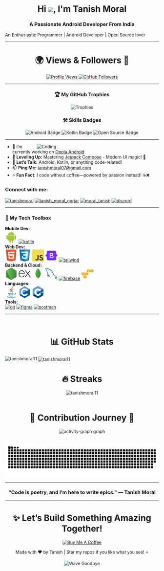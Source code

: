 <h1 align="center">Hi <img src="https://media.giphy.com/media/hvRJCLFzcasrR4ia7z/giphy.gif" width="25px">, I'm Tanish Moral</h1>
<h3 align="center">A Passionate Android Developer From India</h3>

An Enthusiastic Programmer | Android Developer | Open Source lover

---

<h1 align="center">🌍 Views & Followers 🚀</h1>
<p align="center">
  <a href="https://komarev.com/ghpvc/?username=tanishmoral11&label=Profile%20views&color=0e75b6&style=flat" target="_blank">
    <img src="https://komarev.com/ghpvc/?username=tanishmoral11" alt="Profile Views">
  </a>  
  <a href="https://github.com/tanishmoral11" target="_blank">
    <img src="https://img.shields.io/github/followers/tanishmoral11?label=Followers&style=social" alt="GitHub Followers">
  </a>
</p>

---

<h3 align="center">🏆 My GitHub Trophies</h3>
<p align="center">
  <img src="https://github-profile-trophy.vercel.app/?username=tanishmoral11&theme=radical&no-frame=true&margin-w=15" alt="Trophies">
</p>

<h3 align="center">🛠️ Skills Badges</h3>
<p align="center">
  <img src="https://img.shields.io/badge/Android-Expert-green?style=flat-square&logo=android" alt="Android Badge">
  <img src="https://img.shields.io/badge/Kotlin-Master-blue?style=flat-square&logo=kotlin" alt="Kotlin Badge">
  <img src="https://img.shields.io/badge/Open%20Source-Contributor-orange?style=flat-square" alt="Open Source Badge">
</p>

---
<img align="right" alt="Coding" width="400" src="https://github.com/Anmol-Baranwal/Cool-GIFs-For-GitHub/assets/74038190/3b4607a1-1cc6-41f1-926f-892ae880e7a5">

- 🔭 I’m currently working on [Oppia Android](https://github.com/oppia/oppia-android)
- 🌱 <b>Leveling Up:</b> Mastering <a href="https://developer.android.com/compose">Jetpack Compose</a> - Modern UI magic! 🎨  
- 💬 <b>Let’s Talk:</b> Android, Kotlin, or anything code-related!  
- 📫 <b>Ping Me:</b> <a href="mailto:tanishmoral07@gmail.com">tanishmoral07@gmail.com</a>  
- ⚡ <b>Fun Fact:</b> I code without coffee—powered by passion instead! ☕❌ 

<h3 align="left">Connect with me:</h3>
<p align="left">
<a href="https://linkedin.com/in/tanishmoral" target="_blank"><img align="center" src="https://raw.githubusercontent.com/rahuldkjain/github-profile-readme-generator/master/src/images/icons/Social/linked-in-alt.svg" alt="tanishmoral" height="30" width="40" /></a>
<a href="https://instagram.com/tanish_moral_gurjar" target="_blank"><img align="center" src="https://raw.githubusercontent.com/rahuldkjain/github-profile-readme-generator/master/src/images/icons/Social/instagram.svg" alt="tanish_moral_gurjar" height="30" width="40" /></a>
<a href="https://x.com/moral_tanish" target="_blank"><img align="center" src="https://raw.githubusercontent.com/rahuldkjain/github-profile-readme-generator/master/src/images/icons/Social/twitter.svg" alt="moral_tanish" height="30" width="40" /></a>
<a href="https://discord.gg/57DDP5aR" target="_blank"><img align="center" src="https://raw.githubusercontent.com/rahuldkjain/github-profile-readme-generator/master/src/images/icons/Social/discord.svg" alt="discord" height="30" width="40" /></a>

</p>

---

<h3 align="left">🧰 My Tech Toolbox</h3>
<p align="left">
  <b>Mobile Dev:</b><br>
  <a href="https://developer.android.com"><img src="https://raw.githubusercontent.com/devicons/devicon/master/icons/android/android-original.svg" alt="android" width="40" height="40"/></a>
  <a href="https://kotlinlang.org"><img src="https://www.vectorlogo.zone/logos/kotlinlang/kotlinlang-icon.svg" alt="kotlin" width="40" height="40"/></a><br>
  <b>Web Dev:</b><br>
  <a href="https://www.w3.org/html/"><img src="https://raw.githubusercontent.com/devicons/devicon/master/icons/html5/html5-original.svg" alt="html5" width="40" height="40"/></a>
  <a href="https://www.w3schools.com/css/"><img src="https://raw.githubusercontent.com/devicons/devicon/master/icons/css3/css3-original.svg" alt="css3" width="40" height="40"/></a>
  <a href="https://developer.mozilla.org/en-US/docs/Web/JavaScript"><img src="https://raw.githubusercontent.com/devicons/devicon/master/icons/javascript/javascript-original.svg" alt="javascript" width="40" height="40"/></a>
  <a href="https://getbootstrap.com"><img src="https://raw.githubusercontent.com/devicons/devicon/master/icons/bootstrap/bootstrap-plain.svg" alt="bootstrap" width="40" height="40"/></a>
  <a href="https://tailwindcss.com/"><img src="https://www.vectorlogo.zone/logos/tailwindcss/tailwindcss-icon.svg" alt="tailwind" width="40" height="40"/></a><br>
  <b>Backend & Cloud:</b><br>
  <a href="https://nodejs.org"><img src="https://raw.githubusercontent.com/devicons/devicon/master/icons/nodejs/nodejs-original.svg" alt="nodejs" width="40" height="40"/></a>
  <a href="https://expressjs.com"><img src="https://raw.githubusercontent.com/devicons/devicon/master/icons/express/express-original.svg" alt="express" width="40" height="40"/></a>
  <a href="https://www.mongodb.com/"><img src="https://raw.githubusercontent.com/devicons/devicon/master/icons/mongodb/mongodb-original.svg" alt="mongodb" width="40" height="40"/></a>
  <a href="https://www.mysql.com/"><img src="https://raw.githubusercontent.com/devicons/devicon/master/icons/mysql/mysql-original.svg" alt="mysql" width="40" height="40"/></a>
  <a href="https://firebase.google.com/"><img src="https://www.vectorlogo.zone/logos/firebase/firebase-icon.svg" alt="firebase" width="40" height="40"/></a>
  <a href="https://aws.amazon.com"><img src="https://raw.githubusercontent.com/devicons/devicon/master/icons/amazonwebservices/amazonwebservices-original.svg" alt="aws" width="40" height="40"/></a><br>
  <b>Languages:</b><br>
  <a href="https://www.java.com"><img src="https://raw.githubusercontent.com/devicons/devicon/master/icons/java/java-original.svg" alt="java" width="40" height="40"/></a>
  <a href="https://www.cprogramming.com/"><img src="https://raw.githubusercontent.com/devicons/devicon/master/icons/c/c-original.svg" alt="c" width="40" height="40"/></a>
  <a href="https://www.w3schools.com/cpp/"><img src="https://raw.githubusercontent.com/devicons/devicon/master/icons/cplusplus/cplusplus-original.svg" alt="cpp" width="40" height="40"/></a><br>
  <b>Tools:</b><br>
  <a href="https://git-scm.com/"><img src="https://www.vectorlogo.zone/logos/git-scm/git-scm-icon.svg" alt="git" width="40" height="40"/></a>
  <a href="https://www.figma.com/"><img src="https://www.vectorlogo.zone/logos/figma/figma-icon.svg" alt="figma" width="40" height="40"/></a>
  <a href="https://postman.com"><img src="https://www.vectorlogo.zone/logos/getpostman/getpostman-icon.svg" alt="postman" width="40" height="40"/></a>
</p>

---
<br/>
<h1 align="center">📊 GitHub Stats</h1>

<p><img align="left" src="https://github-readme-stats.vercel.app/api/top-langs?username=tanishmoral11&show_icons=true&locale=en&layout=compact&theme=radical" alt="tanishmoral11" /></p>

<p>&nbsp;<img align="center" src="https://github-readme-stats.vercel.app/api?username=tanishmoral11&show_icons=true&locale=en&theme=radical" alt="tanishmoral11" /></p>
<h1 align="center">🔥 Streaks </h1>

<div align="center">
  <img src="https://github-readme-streak-stats.herokuapp.com/?user=tanishmoral11&theme=radical" alt="tanishmoral11" />
</div>
<br/>
<h1 align="center">🌟 Contribution Journey 🌟</h1>
<div align="center">
  <img src="https://github-readme-activity-graph.vercel.app/graph?username=tanishmoral11&radius=16&theme=github-compact&area=true&order=5" height="300" alt="activity-graph graph"  />
</div>
<br>
<div align="center">
    
  ![snake gif](https://github.com/TanishMoral11/TanishMoral11/blob/output/github-snake-dark.svg)
</div>

---

<h3 align="center">"Code is poetry, and I’m here to write epics." — Tanish Moral</h3>

---

<h1 align="center">✨ Let’s Build Something Amazing Together!</h1>
<p align="center">
  <a href="https://buymeacoffee.com/tanishmoral"><img src="https://cdn.buymeacoffee.com/buttons/v2/default-yellow.png" alt="Buy Me A Coffee" width="200"></a>
</p>
<p align="center">
  Made with ❤ by Tanish | Star my repos if you like what you see! ⭐
</p>
<p align="center">
  <img src="https://media.giphy.com/media/LnQjpWaON8nhr21vNW/giphy.gif" width="100" alt="Wave Goodbye">
</p>

<p align="center">
  <img src="https://raw.githubusercontent.com/BrunnerLivio/brunnerlivio/master/images/marquee.svg" style="transform: translateX(35em)">
</p>

